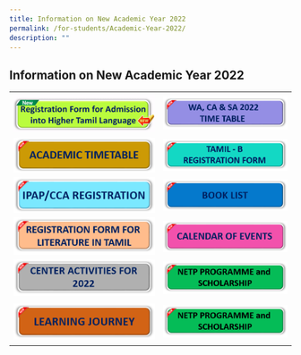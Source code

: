 ```yaml
---
title: Information on New Academic Year 2022
permalink: /for-students/Academic-Year-2022/
description: ""
---
```

## Information on New Academic Year 2022

|   |   |
|---|---|
|  <a href="/files/HTL-Reg-Form-2023.pdf"><img src="/images/HTL.gif"> </a> | <a href="/files/HTL-Reg-Form-2023.pdf"><img src="/images/WA-CA-SA-2022-TIMETABLE.png"> </a>  |
| <a href="/files/Academic_TimeTable_2022.pdf"><img src="/images/ACADEMIC-TIMETABLE.png"> </a>  | <a href="/files/2023-Form-A-TLB.pdf"><img src="/images/Tamil%20-%20B.png"> </a>  |
| <a href="/files/Academic_TimeTable_2022.pdf"><img src="/images/IPAP-CCA-REGISTRATION.png"> </a> | <a href="/files/Book-list-2022.pdf"><img src="/images/BOOK-LIST.png"> </a>  |
| <a href="/files/Lit-Application-Form-at-UPTLC-2023.pdf"><img src="/images/REGISTRATION-FORM-FOR-LIT.png"> </a> |  <a href="/files/COE-2022_Public.pdf"><img src="/images/CALENDAR-OF-EVENTS.png"> </a>  |
| <a href="/files/Centre-Activities-for-2022.pdf"><img src="/images/CENTER-ACTIVITIES-FOR-2022.png"> </a>  | <a href="/files/COE-2022_Public.pdf"><img src="/images/NETP-PROGRAMME-and.png"> </a>  |
|   |   |
| <a href="/files/2020_LJ-_Dates_for-UPTLC-WEB_Formt-2__HOD.pdf"><img src="/images/LEARNING-JOURNEY.png"> </a>  | <a href="/files/COE-2022_Public.pdf"><img src="/images/NETP-PROGRAMME-and.png"> </a>  |
|   |   |

